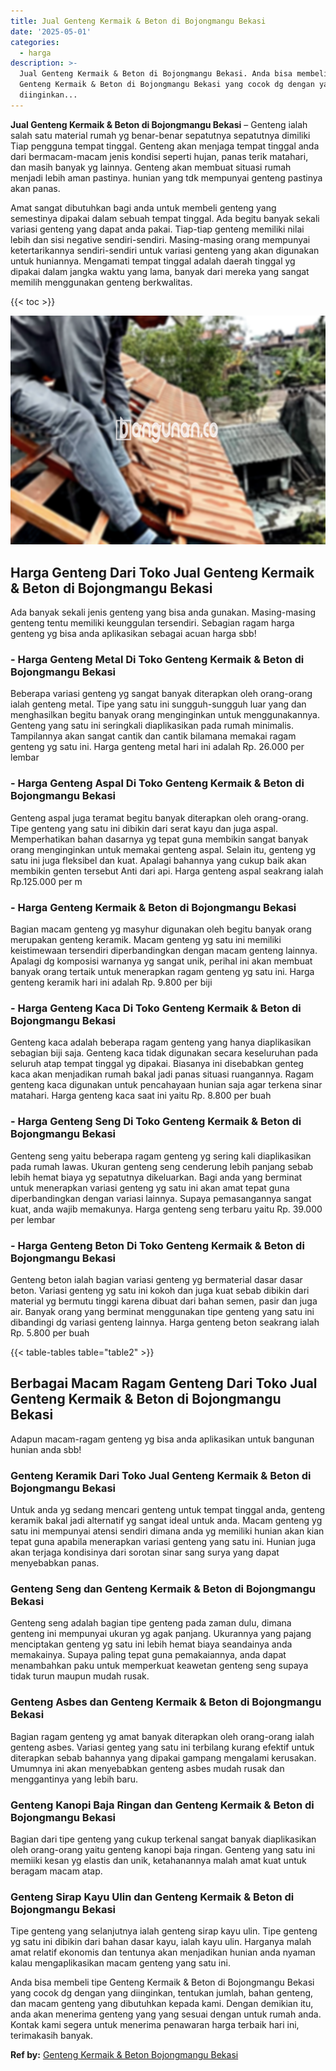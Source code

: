 ```yaml
---
title: Jual Genteng Kermaik & Beton di Bojongmangu Bekasi
date: '2025-05-01'
categories:
  - harga
description: >-
  Jual Genteng Kermaik & Beton di Bojongmangu Bekasi. Anda bisa membeli tipe
  Genteng Kermaik & Beton di Bojongmangu Bekasi yang cocok dg dengan yang
  diinginkan...
---
```


**Jual Genteng Kermaik & Beton di Bojongmangu Bekasi** – Genteng ialah salah satu material rumah yg benar-benar sepatutnya sepatutnya dimiliki Tiap pengguna tempat tinggal. Genteng akan menjaga tempat tinggal anda dari bermacam-macam jenis kondisi seperti hujan, panas terik matahari, dan masih banyak yg lainnya. Genteng akan membuat situasi rumah menjadi lebih aman pastinya. hunian yang tdk mempunyai genteng pastinya akan panas.

Amat sangat dibutuhkan bagi anda untuk membeli genteng yang semestinya dipakai dalam sebuah tempat tinggal. Ada begitu banyak sekali variasi genteng yang dapat anda pakai. Tiap-tiap genteng memiliki nilai lebih dan sisi negative sendiri-sendiri. Masing-masing orang mempunyai ketertarikannya sendiri-sendiri untuk variasi genteng yang akan digunakan untuk huniannya. Mengamati tempat tinggal adalah daerah tinggal yg dipakai dalam jangka waktu yang lama, banyak dari mereka yang sangat memilih menggunakan genteng berkwalitas.

{{< toc >}}

![Jual Genteng Kermaik & Beton di Bojongmangu Bekasi](/images/genteng-minimalis-murah15.png)

## Harga Genteng Dari Toko Jual Genteng Kermaik & Beton di Bojongmangu Bekasi

Ada banyak sekali jenis genteng yang bisa anda gunakan. Masing-masing genteng tentu memiliki keunggulan tersendiri. Sebagian ragam harga genteng yg bisa anda aplikasikan sebagai acuan harga sbb!

### \- Harga Genteng Metal Di Toko Genteng Kermaik & Beton di Bojongmangu Bekasi

Beberapa variasi genteng yg sangat banyak diterapkan oleh orang-orang ialah genteng metal. Tipe yang satu ini sungguh-sungguh luar yang dan menghasilkan begitu banyak orang menginginkan untuk menggunakannya. Genteng yang satu ini seringkali diaplikasikan pada rumah minimalis. Tampilannya akan sangat cantik dan cantik bilamana memakai ragam genteng yg satu ini. Harga genteng metal hari ini adalah Rp. 26.000 per lembar

### \- Harga Genteng Aspal Di Toko Genteng Kermaik & Beton di Bojongmangu Bekasi

Genteng aspal juga teramat begitu banyak diterapkan oleh orang-orang. Tipe genteng yang satu ini dibikin dari serat kayu dan juga aspal. Memperhatikan bahan dasarnya yg tepat guna membikin sangat banyak orang menginginkan untuk memakai genteng aspal. Selain itu, genteng yg satu ini juga fleksibel dan kuat. Apalagi bahannya yang cukup baik akan membikin genten tersebut Anti dari api. Harga genteng aspal seakrang ialah Rp.125.000 per m

### \- Harga Genteng Kermaik & Beton di Bojongmangu Bekasi

Bagian macam genteng yg masyhur digunakan oleh begitu banyak orang merupakan genteng keramik. Macam genteng yg satu ini memiliki keistimewaan tersendiri diperbandingkan dengan macam genteng lainnya. Apalagi dg komposisi warnanya yg sangat unik, perihal ini akan membuat banyak orang tertaik untuk menerapkan ragam genteng yg satu ini. Harga genteng keramik hari ini adalah Rp. 9.800 per biji

### \- Harga Genteng Kaca Di Toko Genteng Kermaik & Beton di Bojongmangu Bekasi

Genteng kaca adalah beberapa ragam genteng yang hanya diaplikasikan sebagian biji saja. Genteng kaca tidak digunakan secara keseluruhan pada seluruh atap tempat tinggal yg dipakai. Biasanya ini disebabkan genteg kaca akan menjadikan rumah bakal jadi panas situasi ruangannya. Ragam genteng kaca digunakan untuk pencahayaan hunian saja agar terkena sinar matahari. Harga genteng kaca saat ini yaitu Rp. 8.800 per buah

### \- Harga Genteng Seng Di Toko Genteng Kermaik & Beton di Bojongmangu Bekasi

Genteng seng yaitu beberapa ragam genteng yg sering kali diaplikasikan pada rumah lawas. Ukuran genteng seng cenderung lebih panjang sebab lebih hemat biaya yg sepatutnya dikeluarkan. Bagi anda yang berminat untuk menerapkan variasi genteng yg satu ini akan amat tepat guna diperbandingkan dengan variasi lainnya. Supaya pemasangannya sangat kuat, anda wajib memakunya. Harga genteng seng terbaru yaitu Rp. 39.000 per lembar

### \- Harga Genteng Beton Di Toko Genteng Kermaik & Beton di Bojongmangu Bekasi

Genteng beton ialah bagian variasi genteng yg bermaterial dasar dasar beton. Variasi genteng yg satu ini kokoh dan juga kuat sebab dibikin dari material yg bermutu tinggi karena dibuat dari bahan semen, pasir dan juga air. Banyak orang yang berminat menggunakan tipe genteng yang satu ini dibandingi dg variasi genteng lainnya. Harga genteng beton seakrang ialah Rp. 5.800 per buah

{{< table-tables table="table2" >}}

## Berbagai Macam Ragam Genteng Dari Toko Jual Genteng Kermaik & Beton di Bojongmangu Bekasi

Adapun macam-ragam genteng yg bisa anda aplikasikan untuk bangunan hunian anda sbb!

### Genteng Keramik Dari Toko Jual Genteng Kermaik & Beton di Bojongmangu Bekasi

Untuk anda yg sedang mencari genteng untuk tempat tinggal anda, genteng keramik bakal jadi alternatif yg sangat ideal untuk anda. Macam genteng yg satu ini mempunyai atensi sendiri dimana anda yg memiliki hunian akan kian tepat guna apabila menerapkan variasi genteng yang satu ini. Hunian juga akan terjaga kondisinya dari sorotan sinar sang surya yang dapat menyebabkan panas.

### Genteng Seng dan Genteng Kermaik & Beton di Bojongmangu Bekasi

Genteng seng adalah bagian tipe genteng pada zaman dulu, dimana genteng ini mempunyai ukuran yg agak panjang. Ukurannya yang pajang menciptakan genteng yg satu ini lebih hemat biaya seandainya anda memakainya. Supaya paling tepat guna pemakaiannya, anda dapat menambahkan paku untuk memperkuat keawetan genteng seng supaya tidak turun maupun mudah rusak.

### Genteng Asbes dan Genteng Kermaik & Beton di Bojongmangu Bekasi

Bagian ragam genteng yg amat banyak diterapkan oleh orang-orang ialah genteng asbes. Variasi genteg yang satu ini terbilang kurang efektif untuk diterapkan sebab bahannya yang dipakai gampang mengalami kerusakan. Umumnya ini akan menyebabkan genteng asbes mudah rusak dan menggantinya yang lebih baru.

### Genteng Kanopi Baja Ringan dan Genteng Kermaik & Beton di Bojongmangu Bekasi

Bagian dari tipe genteng yang cukup terkenal sangat banyak diaplikasikan oleh orang-orang yaitu genteng kanopi baja ringan. Genteng yang satu ini memiiki kesan yg elastis dan unik, ketahanannya malah amat kuat untuk beragam macam atap.

### Genteng Sirap Kayu Ulin dan Genteng Kermaik & Beton di Bojongmangu Bekasi

Tipe genteng yang selanjutnya ialah genteng sirap kayu ulin. Tipe genteng yg satu ini dibikin dari bahan dasar kayu, ialah kayu ulin. Harganya malah amat relatif ekonomis dan tentunya akan menjadikan hunian anda nyaman kalau mengaplikasikan macam genteng yang satu ini.

Anda bisa membeli tipe Genteng Kermaik & Beton di Bojongmangu Bekasi yang cocok dg dengan yang diinginkan, tentukan jumlah, bahan genteng, dan macam genteng yang dibutuhkan kepada kami. Dengan demikian itu, anda akan menerima genteng yang yang sesuai dengan untuk rumah anda. Kontak kami segera untuk menerima penawaran harga terbaik hari ini, terimakasih banyak.

**Ref by:**  [Genteng Kermaik & Beton  Bojongmangu Bekasi](https://id.wikipedia.org/wiki/Genteng)
